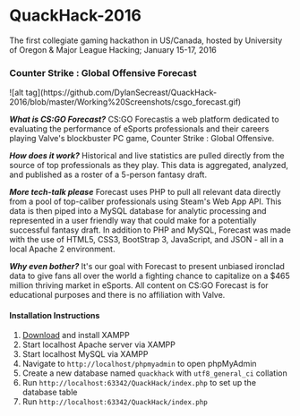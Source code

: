 # QuackHack-2016
The first collegiate gaming hackathon in US/Canada, hosted by University of Oregon & Major League Hacking; January 15-17, 2016

<h3>Counter Strike : Global Offensive Forecast</h3>
![alt tag](https://github.com/DylanSecreast/QuackHack-2016/blob/master/Working%20Screenshots/csgo_forecast.gif)

_**What is CS:GO Forecast?**_ CS:GO Forecastis a web platform dedicated to evaluating the performance of eSports professionals and their careers playing Valve's blockbuster PC game, Counter Strike : Global Offensive.

_**How does it work?**_ Historical and live statistics are pulled directly from the source of top professionals as they play. 
This data is aggregated, analyzed, and published as a roster of a 5-person fantasy draft.

_**More tech-talk please**_ Forecast uses PHP to pull all relevant data directly from a pool of top-caliber professionals using Steam's Web App API. 
This data is then piped into a MySQL database for analytic processing and represented in a user friendly way that could make for a potentially successful fantasy draft.
In addition to PHP and MySQL, Forecast was made with the use of HTML5, CSS3, BootStrap 3, JavaScript, and JSON - all in a local Apache 2 environment.

_**Why even bother?**_ It's our goal with Forecast to present unbiased ironclad data to give fans all over the world a fighting chance to capitalize on a $465 million thriving market in eSports. 
All content on CS:GO Forecast is for educational purposes and there is no affiliation with Valve.

<h4>Installation Instructions</h4>

1. [Download](https://www.apachefriends.org/index.html) and install XAMPP
2. Start localhost Apache server via XAMPP
3. Start localhost MySQL via XAMPP
4. Navigate to `http://localhost/phpmyadmin` to open phpMyAdmin
5. Create a new database named `quackhack` with `utf8_general_ci` collation
6. Run `http://localhost:63342/QuackHack/index.php` to set up the database table
7. Run `http://localhost:63342/QuackHack/index.php`
